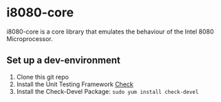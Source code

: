 # i8080-core
i8080-core is a core library that emulates the behaviour of the Intel 8080 Microprocessor.

## Set up a dev-environment

1. Clone this git repo
2. Install the Unit Testing Framework [Check](https://libcheck.github.io/check/web/install.html#yum)
3. Install the Check-Devel Package: `sudo yum install check-devel`